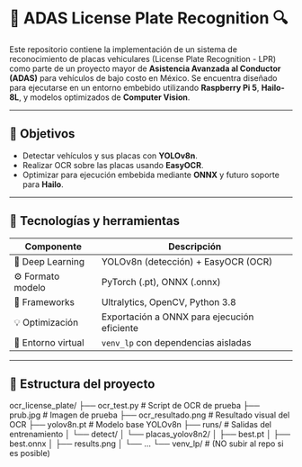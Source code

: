 # 🚗 ADAS License Plate Recognition 🔍

Este repositorio contiene la implementación de un sistema de reconocimiento de placas vehiculares (License Plate Recognition - LPR) como parte de un proyecto mayor de **Asistencia Avanzada al Conductor (ADAS)** para vehículos de bajo costo en México. Se encuentra diseñado para ejecutarse en un entorno embebido utilizando **Raspberry Pi 5**, **Hailo-8L**, y modelos optimizados de **Computer Vision**.

---

## 📌 Objetivos

- Detectar vehículos y sus placas con **YOLOv8n**.
- Realizar OCR sobre las placas usando **EasyOCR**.
- Optimizar para ejecución embebida mediante **ONNX** y futuro soporte para **Hailo**.

---

## 🧠 Tecnologías y herramientas

| Componente          | Descripción                                    |
|---------------------|------------------------------------------------|
| 🧠 Deep Learning     | YOLOv8n (detección) + EasyOCR (OCR)            |
| ⚙️ Formato modelo     | PyTorch (.pt), ONNX (.onnx)                    |
| 🧪 Frameworks        | Ultralytics, OpenCV, Python 3.8                |
| 💡 Optimización      | Exportación a ONNX para ejecución eficiente    |
| 🐍 Entorno virtual   | `venv_lp` con dependencias aisladas            |

---

## 📂 Estructura del proyecto
ocr_license_plate/
├── ocr_test.py # Script de OCR de prueba
├── prub.jpg # Imagen de prueba
├── ocr_resultado.png # Resultado visual del OCR
├── yolov8n.pt # Modelo base YOLOv8n
├── runs/ # Salidas del entrenamiento
│ └── detect/
│ └── placas_yolov8n2/
│ ├── best.pt
│ ├── best.onnx
│ ├── results.png
│ └── ...
└── venv_lp/ # (NO subir al repo si es posible)
